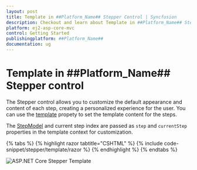 ```yaml
---
layout: post
title: Template in ##Platform_Name## Stepper Control | Syncfusion
description: Checkout and learn about Template in ##Platform_Name## Stepper control of Syncfusion Essential JS 2 and more details.
platform: ej2-asp-core-mvc
control: Getting Started
publishingplatform: ##Platform_Name##
documentation: ug
---
```


# Template in ##Platform_Name## Stepper control

The Stepper control allows you to customize the default appearance and content of each step, creating a personalized experience for the user. You can use the [template](https://help.syncfusion.com/cr/aspnetcore-js2/Syncfusion.EJ2.Navigations.Stepper.html#Syncfusion_EJ2_Navigations_Stepper_Template) propety to set the template content for the steps.

The [StepModel](https://help.syncfusion.com/cr/aspnetcore-js2/Syncfusion.EJ2.Navigations.Step.html) and current step index are passed as `step` and `currentStep` properties in the template context for customization.

{% tabs %}
{% highlight razor tabtitle="CSHTML" %}
{% include code-snippet/stepper/template/razor %}
{% endhighlight %}
{% endtabs %}

![ASP.NET Core Stepper Template](images/stepper-template.jpg)